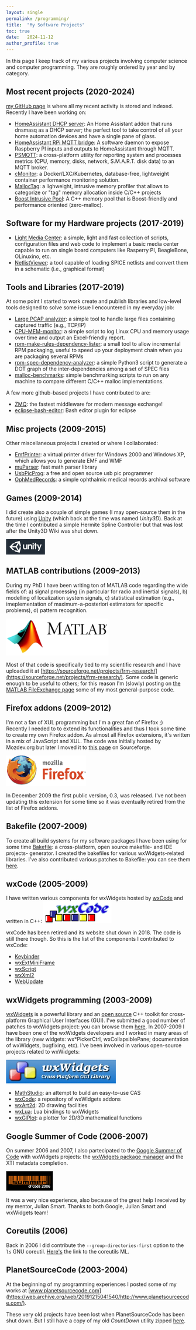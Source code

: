 ```yaml
---
layout: single
permalink: /programming/
title:  "My Software Projects"
toc: true
date:   2024-11-12
author_profile: true
---
```

  
In this page I keep track of my various projects involving computer science and computer programming. They are roughly ordered by year and by category.

## Most recent projects (2020-2024)

[my GitHub page](https://github.com/f18m?tab=repositories) is where all my recent activity is stored
and indexed.
Recently I have been working on:

* [HomeAssistant DHCP server](https://github.com/f18m/ha-addon-dnsmasq-dhcp-server): An Home Assistant addon that runs dnsmasq as a DHCP server; the perfect tool to take control of all your home automation devices and have a single pane of glass.
* [HomeAssistant RPi MQTT bridge](https://github.com/f18m/rpi2home-assistant): A software daemon to expose Raspberry PI inputs and outputs to HomeAssistant through MQTT.
* [PSMQTT](https://github.com/eschava/psmqtt/): a cross-platform utility for reporting system and processes metrics (CPU, memory, disks, network, S.M.A.R.T. disk data) to an MQTT broker.
* [cMonitor](https://github.com/f18m/cmonitor): a Docker/LXC/Kubernetes, database-free, lightweight container performance monitoring solution.
* [MallocTag](https://github.com/f18m/malloc-tag): a lighweight, intrusive memory profiler that allows to categorize or "tag" memory allocation inside C/C++ projects
* [Boost Intrusive Pool](https://github.com/f18m/boost-intrusive-pool): A C++ memory pool that is Boost-friendly and performance oriented (zero-malloc).


## Software for my Hardware projects (2017-2019) 

*   [Light Media Center](https://github.com/f18m/light-media-center): a simple, light and fast collection of scripts, configuration files and web code to implement a basic media center capable to run on single board computers like Rasperry PI, BeagleBone, OLinuxino, etc.
*   [NetlistViewer](https://github.com/f18m/netlist-viewer): a tool capable of loading SPICE netlists and convert them in a schematic (i.e., graphical format)


## Tools and Libraries (2017-2019) 

At some point I started to work create and publish libraries and low-level tools designed
to solve some issue I encountered in my everyday job:

*   [Large PCAP analyzer](https://github.com/f18m/large-pcap-analyzer): a simple tool to handle large files containing captured traffic (e.g., TCP/IP)
*   [CPU-MEM-monitor](https://github.com/f18m/CPU-MEM-monitor): a simple script to log Linux CPU and memory usage over time and output an Excel-friendly report.
*   [rpm-make-rules-dependency-lister](https://github.com/f18m/rpm-make-rules-dependency-lister): a small tool to allow incremental RPM packaging, useful to speed up your deployment chain when you are packaging several RPMs
*   [rpm-spec-dependency-analyzer](https://github.com/f18m/rpm-spec-dependency-analyzer): a simple Python3 script to generate a DOT graph of the inter-dependencies among a set of SPEC files
*   [malloc-benchmarks](https://github.com/f18m/malloc-benchmarks): simple benchmarking scripts to run on any machine to compare different C/C++ malloc implementations.

A few more github-based projects I have contributed to are:

*   [ZMQ](https://github.com/zeromq/libzmq): the fastest middleware for modern message exchange!
*   [eclipse-bash-editor](https://github.com/de-jcup/eclipse-bash-editor): Bash editor plugin for eclipse


## Misc projects (2009-2015)

Other miscellaneous projects I created or where I collaborated:

*   [EmfPrinter](https://emfprinter.sf.net): a virtual printer driver for Windows 2000 and Windows XP, which allows you to generate EMF and WMF
*   [muParser](https://beltoforion.de/en/muparser/): fast math parser library
*   [UsbPicProg](https://usbpicprog.org/): a free and open source usb pic programmer
*   [OphMedRecords](https://ophmedrecords.sf.net/): a simple ophthalmic medical records archival software


## Games (2009-2014) 

I did create also a couple of simple games (I may open-source them in the future) using [Unity](https://unity.com/) (which back at the time was named _Unity3D_).
Back at the time I contributed a simple Hermite Spline Controller but that was lost after the Unity3D Wiki was shut down.

![Unity3D](/assets/images/unity3d.png) 


## MATLAB contributions (2009-2013) 

During my PhD I have been writing ton of MATLAB code regarding the wide fields of: a) signal processing (in particular for radio and inertial signals), b) modelling of localization system signals, c) statistical estimation (e.g., imeplementation of maximum-a-posteriori estimators for specific problems), d) pattern recognition.

![MATLAB](/assets/images/matlab.png)

Most of that code is specifically tied to my scientific research and I have uploaded it at [https://sourceforge.net/projects/frm-research/](https://sourceforge.net/projects/frm-research/). Some code is generic enough to be useful to others; for this reason I'm (slowly) posting on [the MATLAB FileExchange page](https://it.mathworks.com/matlabcentral/profile/authors/2008460?detail=all) some of my most general-purpose code.


## Firefox addons (2009-2012)

I'm not a fan of XUL programming but I'm a great fan of Firefox ;)  
Recently I needed to to extend its functionalities and thus I took some time to create my own Firefox addon. As almost all Firefox extensions, it's written in a mix of JavaScript and XUL. The code was initially hosted by Mozdev.org but later I moved it to [this page](https://sourceforge.net/projects/contextcalc/) on Sourceforge.

![Firefox](/assets/images/firefox.png)

In December 2009 the first public version, 0.3, was released. I've not been updating this extension for some time so it was eventually retired from the list of Firefox addons.

## Bakefile (2007-2009)

To create all build systems for my software packages I have been using for some time [Bakefile](https://github.com/vslavik/bakefile): a cross-platform, open source makefile- and IDE projects- generator. I created the bakefiles for various wxWidgets-related libraries.
I've also contributed various patches to Bakefile: you can see them [here](https://sourceforge.net/tracker/?atid=568031&group_id=83016&func=browse&by_submitter=frm).


## wxCode (2005-2009)

I have written various components for wxWidgets hosted by [wxCode](https://wxcode.sourceforge.net) and written in C++:
![wxCode](/assets/images/wxcodelogo2.png)

wxCode has been retired and its website shut down in 2018.
The code is still there though. So this is the list of the components I contributed to wxCode:

*   [Keybinder](https://sourceforge.net/p/wxcode/code/HEAD/tree/trunk/wxCode/components/keybinder)
*   [wxExtMiniFrame](https://sourceforge.net/p/wxcode/code/HEAD/tree/trunk/wxCode/components/extminiframe)
*   [wxScript](https://sourceforge.net/p/wxcode/code/HEAD/tree/trunk/wxCode/components/wxscript)
*   [wxXml2](https://sourceforge.net/p/wxcode/code/HEAD/tree/trunk/wxCode/components/wxxml2)
*   [WebUpdate](https://sourceforge.net/p/wxcode/code/HEAD/tree/trunk/wxCode/components/webupdate)


## wxWidgets programming (2003-2009) 
[wxWidgets](https://www.wxwidgets.org) is a powerful library and an [open source](https://www.opensource.org) C++ toolkit for cross-platform Graphical User Interfaces (GUI). I've submitted a good number of patches to wxWidgets project: you can browse them [here](https://trac.wxwidgets.org/query?status=accepted&status=closed&status=confirmed&status=infoneeded&status=infoneeded_new&status=new&status=portneeded&status=reopened&group=component&reporter=%24USER&order=priority). In 2007-2009 I have been one of the wxWidgets developers and I worked in many areas of the library (new widgets: wx\*PickerCtrl, wxCollapsiblePane; documentation of wxWidgets, bugfixing, etc). I've been involved in various open-source projects related to wxWidgets:

![wxWidgets](/assets/images/wxlogo.jpg)

*   [MathStudio](https://mathstudio.sf.net): an attempt to build an easy-to-use CAS
*   [wxCode](https://wxcode.sf.net): a repository of wxWidgets addons
*   [wxArt2d](https://wxart2d.sf.net): 2D drawing facilities
*   [wxLua](https://wxlua.sf.net): Lua bindings to wxWidgets
*   [wxGlPlot](https://mathdev.sf.net): a plotter for 2D/3D mathematical functions

  
## Google Summer of Code (2006-2007)

On summer 2006 and 2007, I also partecipated to the [Google Summer of Code](https://code.google.com/soc/) with wxWidgets projects: the [wxWidgets package manager](https://wiki.wxwidgets.org/ComponentManager) and the XTI metadata completion.

![GSoc](/assets/images/soc2007.gif)

It was a very nice experience, also because of the great help I received by my mentor, Julian Smart. Thanks to both Google, Julian Smart and wxWidgets team!

## Coreutils (2006) 

Back in 2006 I did contribute the `--group-directories-first` option to the `ls` GNU coreutil. [Here's](https://lists.gnu.org/archive/html/bug-coreutils/2006-01/msg00000.html) the link to the coreutils ML.


## PlanetSourceCode (2003-2004)

At the beginning of my programming experiences I posted some of my works at [www.planetsourcecode.com](https://web.archive.org/web/20191215041540/http://www.planetsourcecode.com/).

These very old projects have been lost when PlanetSourceCode has been shut down.
But I still have a copy of my old _CountDown_ utility zipped [here](/assets/prog/countdown.zip).

